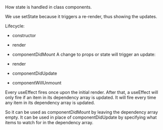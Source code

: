 How state is handled in class components.

We use setState because it triggers a re-render, thus showing the updates.

Lifecycle:

- constructor
- render
- componentDidMount
  A change to props or state will trigger an update:
- render
- componentDidUpdate

- componentWillUnmount

Every useEffect fires once upon the initial render. After that, a useEffect will only fire if an item in its dependency array is updated. It will fire every time any item in its dependency array is updated.

So it can be used as componentDidMount by leaving the dependency array empty. It can be used in place of componentDidUpdate by specifying what items to watch for in the dependency array.
